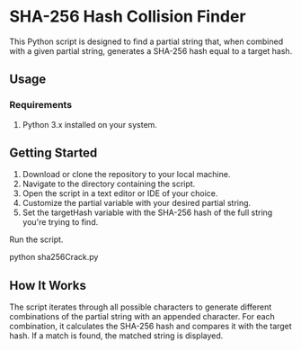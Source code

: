 # SHA-256 Hash Collision Finder
This Python script is designed to find a partial string that, when combined with a given partial string, generates a SHA-256 hash equal to a target hash.

## Usage
### Requirements
1. Python 3.x installed on your system.

## Getting Started
1. Download or clone the repository to your local machine.
2. Navigate to the directory containing the script.
3. Open the script in a text editor or IDE of your choice.
4. Customize the partial variable with your desired partial string.
5. Set the targetHash variable with the SHA-256 hash of the full string you're trying to find.

Run the script.

python sha256Crack.py

## How It Works
The script iterates through all possible characters to generate different combinations of the partial string with an appended character. 
For each combination, it calculates the SHA-256 hash and compares it with the target hash. If a match is found, the matched string is displayed.
